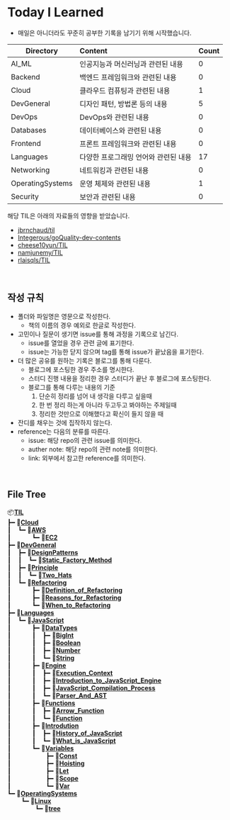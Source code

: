 # Today I Learned

- 매일은 아니더라도 꾸준히 공부한 기록을 남기기 위해 시작했습니다.

| Directory         | Content                              | Count                        |
| ----------------- | :----------------------------------- | ---------------------------- |
| AI_ML             | 인공지능과 머신러닝과 관련된 내용       | 0    |
| Backend           | 백엔드 프레임워크와 관련된 내용         | 0  |
| Cloud             | 클라우드 컴퓨팅과 관련된 내용           | 1    |
| DevGeneral        | 디자인 패턴, 방법론 등의 내용          | 5|
| DevOps            | DevOps와 관련된 내용                  | 0   |
| Databases         | 데이터베이스와 관련된 내용             | 0|
| Frontend          | 프론트 프레임워크와 관련된 내용        | 0 |
| Languages         | 다양한 프로그래밍 언어와 관련된 내용    | 17|
| Networking        | 네트워킹과 관련된 내용                 | 0|
| OperatingSystems  | 운영 체제와 관련된 내용                | 1|
| Security          | 보안과 관련된 내용                    | 0|

해당 TIL은 아래의 자료들의 영향을 받았습니다.
- [jbrnchaud/til](https://github.com/jbranchaud/til)
- [Integerous/goQuality-dev-contents](https://github.com/Integerous/goQuality-dev-contents)
- [cheese10yun/TIL](https://github.com/cheese10yun/TIL)
- [namjunemy/TIL](https://github.com/namjunemy/TIL)
- [rlaisqls/TIL](https://github.com/rlaisqls/TIL)

<br>

## 작성 규칙
- 폴더와 파일명은 영문으로 작성한다.
  - 책의 이름의 경우 예외로 한글로 작성한다.
- 고민이나 질문이 생기면 issue를 통해 과정을 기록으로 남긴다.
  - issue를 열었을 경우 관련 글에 표기한다.
  - issue는 가능한 닫지 않으며 tag를 통해 issue가 끝났음을 표기한다.
- 더 많은 공유를 원하는 기록은 블로그를 통해 다룬다.
  - 블로그에 포스팅한 경우 주소를 명시한다.
  - 스터디 진행 내용을 정리한 경우 스터디가 끝난 후 블로그에 포스팅한다.
  - 블로그를 통해 다루는 내용의 기준
    1. 단순히 정리를 넘어 내 생각을 다루고 싶을때
    2. 한 번 정리 하는게 아니라 두고두고 봐야하는 주제일때
    3. 정리한 것만으로 이해했다고 확신이 들지 않을 때
- 잔디를 채우는 것에 집작하지 않는다.
- reference는 다음의 분류를 따른다.
  - issue: 해당 repo의 관련 issue를 의미한다.
  - auther note: 해당 repo의 관련 note를 의미한다.
  - link: 외부에서 참고한 reference를 의미한다.

<br>

## File Tree

📦[**TIL**](./)</br>
┣━&nbsp;📂[**Cloud**](./Cloud)</br>
┃  &nbsp;&nbsp;┗━&nbsp;📂[**AWS**](./Cloud/AWS)</br>
┃  &nbsp;&nbsp;&nbsp;&nbsp;&nbsp;&nbsp;&nbsp;&nbsp;&nbsp;&nbsp;┗━&nbsp;📄[**EC2**](./Cloud/AWS/EC2.md)</br>
┣━&nbsp;📂[**DevGeneral**](./DevGeneral)</br>
┃  &nbsp;&nbsp;┣━&nbsp;📂[**DesignPatterns**](./DevGeneral/DesignPatterns)</br>
┃  &nbsp;&nbsp;┃  &nbsp;&nbsp;┗━&nbsp;📄[**Static_Factory_Method**](./DevGeneral/DesignPatterns/Static_Factory_Method.md)</br>
┃  &nbsp;&nbsp;┣━&nbsp;📂[**Principle**](./DevGeneral/Principle)</br>
┃  &nbsp;&nbsp;┃  &nbsp;&nbsp;┗━&nbsp;📄[**Two_Hats**](./DevGeneral/Principle/Two_Hats.md)</br>
┃  &nbsp;&nbsp;┗━&nbsp;📂[**Refactoring**](./DevGeneral/Refactoring)</br>
┃  &nbsp;&nbsp;&nbsp;&nbsp;&nbsp;&nbsp;&nbsp;&nbsp;&nbsp;&nbsp;┣━&nbsp;📄[**Definition_of_Refactoring**](./DevGeneral/Refactoring/Definition_of_Refactoring.md)</br>
┃  &nbsp;&nbsp;&nbsp;&nbsp;&nbsp;&nbsp;&nbsp;&nbsp;&nbsp;&nbsp;┣━&nbsp;📄[**Reasons_for_Refactoring**](./DevGeneral/Refactoring/Reasons_for_Refactoring.md)</br>
┃  &nbsp;&nbsp;&nbsp;&nbsp;&nbsp;&nbsp;&nbsp;&nbsp;&nbsp;&nbsp;┗━&nbsp;📄[**When_to_Refactoring**](./DevGeneral/Refactoring/When_to_Refactoring.md)</br>
┣━&nbsp;📂[**Languages**](./Languages)</br>
┃  &nbsp;&nbsp;┗━&nbsp;📂[**JavaScript**](./Languages/JavaScript)</br>
┃  &nbsp;&nbsp;&nbsp;&nbsp;&nbsp;&nbsp;&nbsp;&nbsp;&nbsp;&nbsp;┣━&nbsp;📂[**DataTypes**](./Languages/JavaScript/DataTypes)</br>
┃  &nbsp;&nbsp;&nbsp;&nbsp;&nbsp;&nbsp;&nbsp;&nbsp;&nbsp;&nbsp;┃  &nbsp;&nbsp;┣━&nbsp;📄[**BigInt**](./Languages/JavaScript/DataTypes/BigInt.md)</br>
┃  &nbsp;&nbsp;&nbsp;&nbsp;&nbsp;&nbsp;&nbsp;&nbsp;&nbsp;&nbsp;┃  &nbsp;&nbsp;┣━&nbsp;📄[**Boolean**](./Languages/JavaScript/DataTypes/Boolean.md)</br>
┃  &nbsp;&nbsp;&nbsp;&nbsp;&nbsp;&nbsp;&nbsp;&nbsp;&nbsp;&nbsp;┃  &nbsp;&nbsp;┣━&nbsp;📄[**Number**](./Languages/JavaScript/DataTypes/Number.md)</br>
┃  &nbsp;&nbsp;&nbsp;&nbsp;&nbsp;&nbsp;&nbsp;&nbsp;&nbsp;&nbsp;┃  &nbsp;&nbsp;┗━&nbsp;📄[**String**](./Languages/JavaScript/DataTypes/String.md)</br>
┃  &nbsp;&nbsp;&nbsp;&nbsp;&nbsp;&nbsp;&nbsp;&nbsp;&nbsp;&nbsp;┣━&nbsp;📂[**Engine**](./Languages/JavaScript/Engine)</br>
┃  &nbsp;&nbsp;&nbsp;&nbsp;&nbsp;&nbsp;&nbsp;&nbsp;&nbsp;&nbsp;┃  &nbsp;&nbsp;┣━&nbsp;📄[**Execution_Context**](./Languages/JavaScript/Engine/Execution_Context.md)</br>
┃  &nbsp;&nbsp;&nbsp;&nbsp;&nbsp;&nbsp;&nbsp;&nbsp;&nbsp;&nbsp;┃  &nbsp;&nbsp;┣━&nbsp;📄[**Introduction_to_JavaScript_Engine**](./Languages/JavaScript/Engine/Introduction_to_JavaScript_Engine.md)</br>
┃  &nbsp;&nbsp;&nbsp;&nbsp;&nbsp;&nbsp;&nbsp;&nbsp;&nbsp;&nbsp;┃  &nbsp;&nbsp;┣━&nbsp;📄[**JavaScript_Compilation_Process**](./Languages/JavaScript/Engine/JavaScript_Compilation_Process.md)</br>
┃  &nbsp;&nbsp;&nbsp;&nbsp;&nbsp;&nbsp;&nbsp;&nbsp;&nbsp;&nbsp;┃  &nbsp;&nbsp;┗━&nbsp;📄[**Parser_And_AST**](./Languages/JavaScript/Engine/Parser_And_AST.md)</br>
┃  &nbsp;&nbsp;&nbsp;&nbsp;&nbsp;&nbsp;&nbsp;&nbsp;&nbsp;&nbsp;┣━&nbsp;📂[**Functions**](./Languages/JavaScript/Functions)</br>
┃  &nbsp;&nbsp;&nbsp;&nbsp;&nbsp;&nbsp;&nbsp;&nbsp;&nbsp;&nbsp;┃  &nbsp;&nbsp;┣━&nbsp;📄[**Arrow_Function**](./Languages/JavaScript/Functions/Arrow_Function.md)</br>
┃  &nbsp;&nbsp;&nbsp;&nbsp;&nbsp;&nbsp;&nbsp;&nbsp;&nbsp;&nbsp;┃  &nbsp;&nbsp;┗━&nbsp;📄[**Function**](./Languages/JavaScript/Functions/Function.md)</br>
┃  &nbsp;&nbsp;&nbsp;&nbsp;&nbsp;&nbsp;&nbsp;&nbsp;&nbsp;&nbsp;┣━&nbsp;📂[**Introdution**](./Languages/JavaScript/Introdution)</br>
┃  &nbsp;&nbsp;&nbsp;&nbsp;&nbsp;&nbsp;&nbsp;&nbsp;&nbsp;&nbsp;┃  &nbsp;&nbsp;┣━&nbsp;📄[**History_of_JavaScript**](./Languages/JavaScript/Introdution/History_of_JavaScript.md)</br>
┃  &nbsp;&nbsp;&nbsp;&nbsp;&nbsp;&nbsp;&nbsp;&nbsp;&nbsp;&nbsp;┃  &nbsp;&nbsp;┗━&nbsp;📄[**What_is_JavaScript**](./Languages/JavaScript/Introdution/What_is_JavaScript.md)</br>
┃  &nbsp;&nbsp;&nbsp;&nbsp;&nbsp;&nbsp;&nbsp;&nbsp;&nbsp;&nbsp;┗━&nbsp;📂[**Variables**](./Languages/JavaScript/Variables)</br>
┃  &nbsp;&nbsp;&nbsp;&nbsp;&nbsp;&nbsp;&nbsp;&nbsp;&nbsp;&nbsp;&nbsp;&nbsp;&nbsp;&nbsp;&nbsp;&nbsp;&nbsp;&nbsp;┣━&nbsp;📄[**Const**](./Languages/JavaScript/Variables/Const.md)</br>
┃  &nbsp;&nbsp;&nbsp;&nbsp;&nbsp;&nbsp;&nbsp;&nbsp;&nbsp;&nbsp;&nbsp;&nbsp;&nbsp;&nbsp;&nbsp;&nbsp;&nbsp;&nbsp;┣━&nbsp;📄[**Hoisting**](./Languages/JavaScript/Variables/Hoisting.md)</br>
┃  &nbsp;&nbsp;&nbsp;&nbsp;&nbsp;&nbsp;&nbsp;&nbsp;&nbsp;&nbsp;&nbsp;&nbsp;&nbsp;&nbsp;&nbsp;&nbsp;&nbsp;&nbsp;┣━&nbsp;📄[**Let**](./Languages/JavaScript/Variables/Let.md)</br>
┃  &nbsp;&nbsp;&nbsp;&nbsp;&nbsp;&nbsp;&nbsp;&nbsp;&nbsp;&nbsp;&nbsp;&nbsp;&nbsp;&nbsp;&nbsp;&nbsp;&nbsp;&nbsp;┣━&nbsp;📄[**Scope**](./Languages/JavaScript/Variables/Scope.md)</br>
┃  &nbsp;&nbsp;&nbsp;&nbsp;&nbsp;&nbsp;&nbsp;&nbsp;&nbsp;&nbsp;&nbsp;&nbsp;&nbsp;&nbsp;&nbsp;&nbsp;&nbsp;&nbsp;┗━&nbsp;📄[**Var**](./Languages/JavaScript/Variables/Var.md)</br>
┗━&nbsp;📂[**OperatingSystems**](./OperatingSystems)</br>
&nbsp;&nbsp;&nbsp;&nbsp;&nbsp;&nbsp;&nbsp;&nbsp;┗━&nbsp;📂[**Linux**](./OperatingSystems/Linux)</br>
&nbsp;&nbsp;&nbsp;&nbsp;&nbsp;&nbsp;&nbsp;&nbsp;&nbsp;&nbsp;&nbsp;&nbsp;&nbsp;&nbsp;&nbsp;&nbsp;┗━&nbsp;📄[**tree**](./OperatingSystems/Linux/tree.md)</br>
